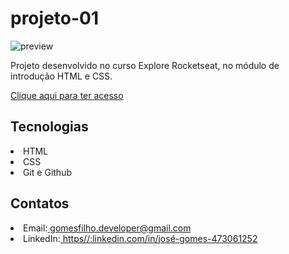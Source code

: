 # projeto-01
![preview](https://user-images.githubusercontent.com/114965182/193725550-73a83739-4cf8-4ded-9123-a7bb22320e52.png)

Projeto desenvolvido no curso Explore Rocketseat, no módulo de introdução HTML e CSS.

<a target="_blank"
     href="https://gomesfilho-developer.github.io/projeto-01/">
          Clique aqui para ter acesso
        </a>
        
<h2>Tecnologias</h2>
<li>HTML</li> 
<li>CSS</li>
<li>Git e Github</li>

<h2>Contatos</h2>

<li>Email:<a target="_blank"
     href="mailto:gomesfilho.developer@gmail.com ">
  gomesfilho.developer@gmail.com
          </a></li> 

<li>LinkedIn:<a target="_blank"
     href="linkedin.com/in/josé-gomes-473061252">
        https//:linkedin.com/in/josé-gomes-473061252
        </a>
 </li>





